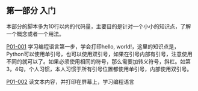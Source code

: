 
## 第一部分 入门
本部分的脚本多为10行以内的代码量，主要目的是针对一个小小的知识点，了解一个概念或者一个用法。  

[P01-001](Part-01\src\p01_001_hello_world.py) 
学习编程语言第一步，学会打印hello, world!，这里的知识点是，Python可以使用单引号，也可以使用双引号，如果在引号内部有引号，注意使用不同的就可以了。如果必须使用相同的符号，那么需要加转义符号，斜杠。如第3，4句，个人习惯，本人习惯于所有引号位置都使用单引号，内部使用双引号。

[P01-002](Part-01\src\p01_002_read_simple.py) 
读文本内容，并打印在屏幕上，学习编程语言



